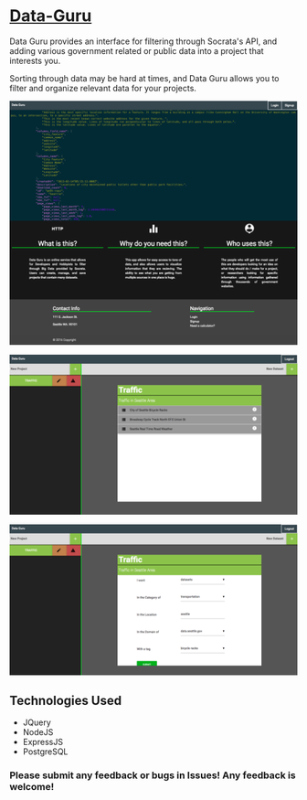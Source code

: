 # [Data-Guru](https://data-guru.herokuapp.com/)

Data Guru provides an interface for filtering through Socrata's API, and adding
various government related or public data into a project that interests you.

Sorting through data may be hard at times, and Data Guru allows you to filter and organize relevant
data for your projects.

![Home](./readmepics/dataguru.png)

![Console](./readmepics/console.png)

![Search](./readmepics/search.png)

## Technologies Used

* JQuery
* NodeJS
* ExpressJS
* PostgreSQL

### Please submit any feedback or bugs in Issues! Any feedback is welcome!
